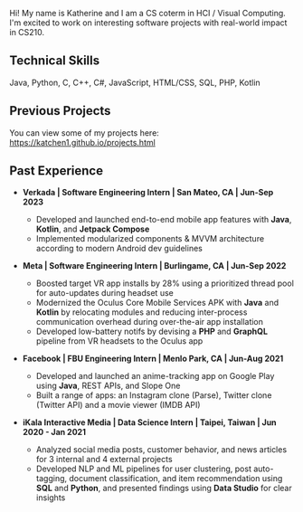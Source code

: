 Hi! My name is Katherine and I am a CS coterm in HCI / Visual Computing. I'm excited to work on interesting software projects with real-world impact in CS210.

## Technical Skills
Java, Python, C, C++, C#, JavaScript, HTML/CSS, SQL, PHP, Kotlin

## Previous Projects
You can view some of my projects here: https://katchen1.github.io/projects.html

## Past Experience

* **Verkada | Software Engineering Intern | San Mateo, CA | Jun-Sep 2023**
  * Developed and launched end-to-end mobile app features with **Java**, **Kotlin**, and **Jetpack Compose**
  * Implemented modularized components & MVVM architecture according to modern Android dev guidelines

* **Meta | Software Engineering Intern | Burlingame, CA | Jun-Sep 2022**
  * Boosted target VR app installs by 28% using a prioritized thread pool for auto-updates during headset use
  * Modernized the Oculus Core Mobile Services APK with **Java** and **Kotlin** by relocating modules and reducing inter-process communication overhead during over-the-air app installation
  * Developed low-battery notifs by devising a **PHP** and **GraphQL** pipeline from VR headsets to the Oculus app

* **Facebook | FBU Engineering Intern | Menlo Park, CA | Jun-Aug 2021**
  * Developed and launched an anime-tracking app on Google Play using **Java**, REST APIs, and Slope One
  * Built a range of apps: an Instagram clone (Parse), Twitter clone (Twitter API) and a movie viewer (IMDB API)

* **iKala Interactive Media | Data Science Intern | Taipei, Taiwan | Jun 2020 - Jan 2021**
  * Analyzed social media posts, customer behavior, and news articles for 3 internal and 4 external projects
  * Developed NLP and ML pipelines for user clustering, post auto-tagging, document classification, and item recommendation using **SQL** and **Python**, and presented findings using **Data Studio** for clear insights